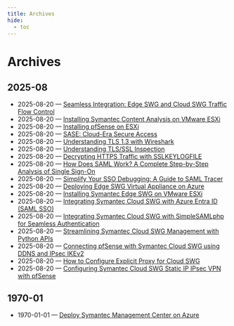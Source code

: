 ```yaml
---
title: Archives
hide:
  - toc
---
```


# Archives

<!-- BEGIN AUTO ARCHIVES -->
## 2025-08
- 2025-08-20 — [Seamless Integration: Edge SWG and Cloud SWG Traffic Flow Control](integration/edge-cloud-swg-traffic-control/)
- 2025-08-20 — [Installing Symantec Content Analysis on VMware ESXi](other-products/deployment/content-analysis-esxi/)
- 2025-08-20 — [Installing pfSense on ESXi](other-products/deployment/pfsense-esxi/)
- 2025-08-20 — [SASE: Cloud-Era Secure Access](how-to/basics/sase-concepts/)
- 2025-08-20 — [Understanding TLS 1.3 with Wireshark](how-to/basics/tls1.3/)
- 2025-08-20 — [Understanding TLS/SSL Inspection](how-to/basics/tls_inspection/)
- 2025-08-20 — [Decrypting HTTPS Traffic with SSLKEYLOGFILE](how-to/troubleshooting/decrypt-https/)
- 2025-08-20 — [How Does SAML Work? A Complete Step-by-Step Analysis of Single Sign-On](how-to/troubleshooting/saml-analysis/)
- 2025-08-20 — [Simplify Your SSO Debugging: A Guide to SAML Tracer](how-to/troubleshooting/saml-tracer/)
- 2025-08-20 — [Deploying Edge SWG Virtual Appliance on Azure](edge-swg/deployement/azure_edge_installation/)
- 2025-08-20 — [Installing Symantec Edge SWG on VMware ESXi](edge-swg/deployement/esxi_edge_installation/)
- 2025-08-20 — [Integrating Symantec Cloud SWG with Azure Entra ID (SAML SSO)](cloud-swg/authentication/cloud-swg-entra-saml/)
- 2025-08-20 — [Integrating Symantec Cloud SWG with SimpleSAMLphp for Seamless Authentication](cloud-swg/authentication/cloud-swg-simplesamlphp/)
- 2025-08-20 — [Streamlining Symantec Cloud SWG Management with Python APIs](cloud-swg/automation/cloud-swg-api-python/)
- 2025-08-20 — [Connecting pfSense with Symantec Cloud SWG using DDNS and IPsec IKEv2](cloud-swg/connectivity/ddns-ipsec-pfsense/)
- 2025-08-20 — [How to Configure Explicit Proxy for Cloud SWG](cloud-swg/connectivity/explicit-cloud-swg/)
- 2025-08-20 — [Configuring Symantec Cloud SWG Static IP IPsec VPN with pfSense](cloud-swg/connectivity/static-ipsec-pfsense/)

## 1970-01
- 1970-01-01 — [Deploy Symantec Management Center on Azure](other-products/deployment/management-center-azure/)
<!-- END AUTO ARCHIVES -->
